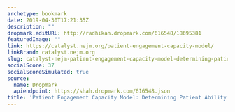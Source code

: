 ```yaml
---
archetype: bookmark
date: 2019-04-30T17:21:35Z
description: ""
dropmark.editURL: http://radhikan.dropmark.com/616548/18695381
featuredImage: ""
link: https://catalyst.nejm.org/patient-engagement-capacity-model/
linkBrand: catalyst.nejm.org
slug: catalyst-nejm-patient-engagement-capacity-model-determining-patient-ability-to-engage
socialScore: 37
socialScoreSimulated: true
source:
  name: Dropmark
  apiendpoint: https://shah.dropmark.com/616548.json
title: 'Patient Engagement Capacity Model: Determining Patient Ability to Engage'
---
```

